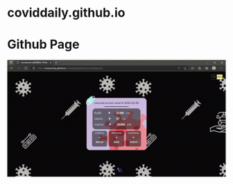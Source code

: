 ﻿# coviddaily.github.io
# Github Page
[![img](page.gif)](https://meepoohvp.github.io/coviddaily.github.io/covid_daily.html)
